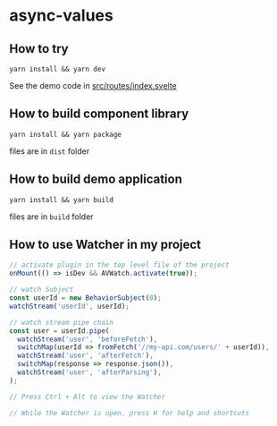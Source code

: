 # async-values

## How to try

`yarn install && yarn dev`

See the demo code in [src/routes/index.svelte](src/routes/index.svelte)

## How to build component library

`yarn install && yarn package`

files are in `dist` folder

## How to build demo application

`yarn install && yarn build`

files are in `build` folder

## How to use Watcher in my project
```js
// activate plugin in the top level file of the project
onMount(() => isDev && AVWatch.activate(true));

// watch Subject
const userId = new BehaviorSubject(0);
watchStream('userId', userId);

// watch stream pipe chain
const user = userId.pipe(
  watchStream('user', 'beforeFetch'),
  switchMap(userId => fromFetch('//my-api.com/users/' + userId)),
  watchStream('user', 'afterFetch'),
  switchMap(response => response.json()),
  watchStream('user', 'afterParsing'),
);

// Press Ctrl + Alt to view the Watcher

// While the Watcher is open, press H for help and shortcuts
```
